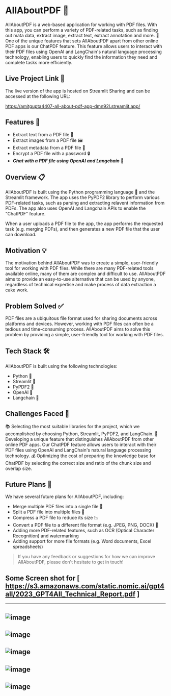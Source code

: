 # AllAboutPDF 📄

AllAboutPDF is a web-based application for working with PDF files. With this app, you can perform a variety of PDF-related tasks, such as finding out mata data, extract image, extract text, extract annotation and more. 🔨
One of the unique features that sets AllAboutPDF apart from other online PDF apps is our ChatPDF feature. This feature allows users to interact with their PDF files using OpenAI and LangChain's natural language processing technology, enabling users to quickly find the information they need and complete tasks more efficiently.


## Live Project Link 🚀

The live version of the app is hosted on Streamlit Sharing and can be accessed at the following URL:

https://amitgupta4407-all-about-pdf-app-dmn92l.streamlit.app/

## Features 🎉

- Extract text from a PDF file 💬
- Extract images from a PDF file 🖼️
- Extract metadata from a PDF file 📝
- Encrypt a PDF file with a password 🔒
- _**Chat with a PDF file using OpenAI and Langchain**_ 🤖

## Overview 📋

AllAboutPDF is built using the Python programming language 🐍 and the Streamlit framework. The app uses the PyPDF2 library to perform various PDF-related tasks, such as parsing and extracting relavent information from PDFs. The app also uses OpenAI and Langchain APIs to enable the "ChatPDF" feature.

When a user uploads a PDF file to the app, the app performs the requested task (e.g. merging PDFs), and then generates a new PDF file that the user can download.

## Motivation 💡

The motivation behind AllAboutPDF was to create a simple, user-friendly tool for working with PDF files. While there are many PDF-related tools available online, many of them are complex and difficult to use. AllAboutPDF aims to provide an easy-to-use alternative that can be used by anyone, regardless of technical expertise and make process of data extraction a cake work.

## Problem Solved ✅

PDF files are a ubiquitous file format used for sharing documents across platforms and devices. However, working with PDF files can often be a tedious and time-consuming process. AllAboutPDF aims to solve this problem by providing a simple, user-friendly tool for working with PDF files.

## Tech Stack 🛠️

AllAboutPDF is built using the following technologies:

- Python 🐍
- Streamlit 🌟
- PyPDF2 📑
- OpenAI 🤖
- Langchain 🔗

## Challenges Faced 🤔

📚 Selecting the most suitable libraries for the project, which we accomplished by choosing Python, Streamlit, PyPDF2, and LangChain.
🌟 Developing a unique feature that distinguishes AllAboutPDF from other online PDF apps. Our ChatPDF feature allows users to interact with their PDF files using OpenAI and LangChain's natural language processing technology.
💰 Optimizing the cost of preparing the knowledge base for ChatPDF by selecting the correct size and ratio of the chunk size and overlap size.

## Future Plans 🔮

We have several future plans for AllAboutPDF, including:
- Merge multiple PDF files into a single file 📂
- Split a PDF file into multiple files 📄
- Compress a PDF file to reduce its size 📉
- Convert a PDF file to a different file format (e.g. JPEG, PNG, DOCX) 🔄
- Adding more PDF-related features, such as OCR (Optical Character Recognition) and watermarking
- Adding support for more file formats (e.g. Word documents, Excel spreadsheets)


>If you have any feedback or suggestions for how we can improve AllAboutPDF, please don't hesitate to get in touch!


## Some Screen shot for [ https://s3.amazonaws.com/static.nomic.ai/gpt4all/2023_GPT4All_Technical_Report.pdf ]
-------------
![image](https://github.com/amitgupta4407/All_About_PDF/assets/73437027/07299ade-fc6c-4987-936c-42d81f2efcad)
-------------
![image](https://github.com/amitgupta4407/All_About_PDF/assets/73437027/4e432feb-590a-44b0-af04-18b331153995)
-------------
![image](https://github.com/amitgupta4407/All_About_PDF/assets/73437027/3701e779-839b-415d-9e82-707153274f91)
-------------
![image](https://github.com/amitgupta4407/All_About_PDF/assets/73437027/e77d9fc6-30c6-4bf3-bff2-67990d69f68d)
-------------
![image](https://github.com/amitgupta4407/All_About_PDF/assets/73437027/17dbbf53-e621-41ae-85d0-47a329d79aa1)
-------------

